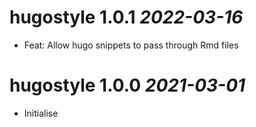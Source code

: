 # hugostyle 1.0.1 _2022-03-16_
  * Feat: Allow hugo snippets to pass through Rmd files

# hugostyle 1.0.0 _2021-03-01_
  * Initialise
